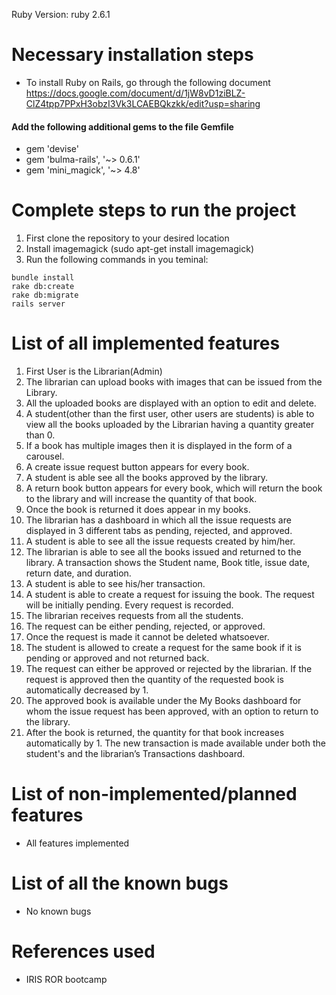 Ruby Version: ruby 2.6.1
# Necessary installation steps
- To install Ruby on Rails, go through the following document
  https://docs.google.com/document/d/1jW8vD1ziBLZ-ClZ4tpp7PPxH3obzI3Vk3LCAEBQkzkk/edit?usp=sharing
#### Add the following additional gems to the file Gemfile
- gem 'devise'
- gem 'bulma-rails', '~> 0.6.1'
- gem 'mini_magick', '~> 4.8'
# Complete steps to run the project
1. First clone the repository to your desired location
2. Install imagemagick (sudo apt-get install imagemagick)
2. Run the following commands in you teminal:
```
bundle install
rake db:create
rake db:migrate
rails server
```
# List of all implemented features
1. First User is the Librarian(Admin)
2. The librarian can upload books with images that can be issued from the Library.
3. All the uploaded books are displayed with an option to edit and delete.
4. A student(other than the first user, other users are students) is able to view all the books uploaded by the Librarian having a quantity greater than 0.
5. If a book has multiple images then it is displayed in the form of a carousel.
5. A create issue request button appears for every book.
6. A student is able see all the books approved by the library.
7. A return book button appears for every book, which will return the book to the library and will increase the quantity of that book.
8. Once the book is returned it does appear in my books.
9. The librarian has a dashboard in which all the issue requests are displayed in 3 different tabs as pending, rejected, and approved.
10. A student is able to see all the issue requests created by him/her.
11. The librarian is able to see all the books issued and returned to the library. A transaction shows the Student name, Book title, issue date, return date, and duration.
12. A student is able to see his/her transaction. 
13. A student is able to create a request for issuing the book. The request will be initially pending. Every request is recorded.
14. The librarian receives requests from all the students.
15. The request can be either pending, rejected, or approved.
16. Once the request is made it cannot be deleted whatsoever. 
17. The student is allowed to create a request for the same book if it is pending or approved and not returned back.
18. The request can either be approved or rejected by the librarian. If the request is approved then the quantity of the requested book is automatically decreased by 1.
19. The approved book is available under the My Books dashboard for whom the issue request has been approved, with an option to return to the library.
20. After the book is returned, the quantity for that book increases automatically by 1. The new transaction is made available under both the student's and the librarian’s Transactions dashboard.



# List of non-implemented/planned features
- All features implemented
# List of all the known bugs
- No known bugs
# References used
- IRIS ROR bootcamp
